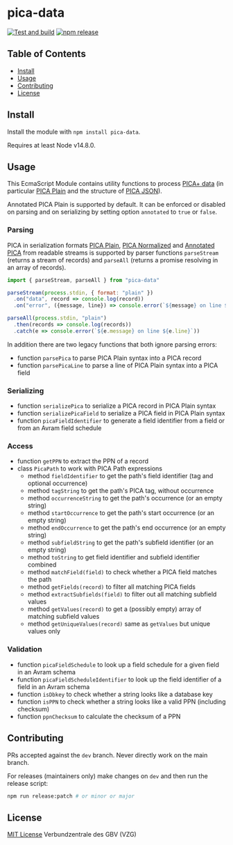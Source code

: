 # pica-data

[![Test and build](https://github.com/gbv/pica-data-js/workflows/Test/badge.svg)](https://github.com/gbv/pica-data-js/actions?query=workflow%3A%22Test%22)
[![npm release](https://img.shields.io/npm/v/pica-data)](https://www.npmjs.com/package/pica-data)

## Table of Contents

- [Install](#install)
- [Usage](#usage)
- [Contributing](#contributing)
- [License](#license)

## Install

Install the module with `npm install pica-data`.

Requires at least Node v14.8.0.

## Usage

This EcmaScript Module contains utility functions to process [PICA+ data](https://format.gbv.de/pica) (in particular [PICA Plain](http://format.gbv.de/pica/plain) and the structure of [PICA JSON](http://format.gbv.de/pica/json)).

Annotated PICA Plain is supported by default. It can be enforced or disabled on parsing and on serializing by setting option `annotated` to `true` or `false`.

### Parsing

PICA in serialization formats [PICA Plain](https://format.gbv.de/pica/plain), [PICA Normalized](https://format.gbv.de/pica/normalized) and [Annotated PICA](https://format.gbv.de/pica/plain) from readable streams is supported by parser functions `parseStream` (returns a stream of records) and `parseAll` (returns a promise resolving in an array of records).

~~~js
import { parseStream, parseAll } from "pica-data"

parseStream(process.stdin, { format: "plain" })
  .on("data", record => console.log(record))
  .on("error", ({message, line}) => console.error(`${message} on line ${line}`))

parseAll(process.stdin, "plain")
  .then(records => console.log(records))
  .catch(e => console.error(`${e.message} on line ${e.line}`))
~~~

In addition there are two legacy functions that both ignore parsing errors:

* function `parsePica` to parse PICA Plain syntax into a PICA record
* function `parsePicaLine` to parse a line of PICA Plain syntax into a PICA field

### Serializing

* function `serializePica` to serialize a PICA record in PICA Plain syntax
* function `serializePicaField` to serialize a PICA field in PICA Plain syntax
* function `picaFieldIdentifier` to generate a field identifier from a field or from an Avram field schedule

### Access

* function `getPPN` to extract the PPN of a record
* class `PicaPath` to work with PICA Path expressions
  * method `fieldIdentifier` to get the path's field identifier (tag and optional occurrence)
  * method `tagString` to get the path's PICA tag, without occurrence
  * method `occurrenceString` to get the path's occurrence (or an empty string)
  * method `startOccurrence` to get the path's start occurrence (or an empty string)
  * method `endOccurrence` to get the path's end occurrence (or an empty string)
  * method `subfieldString` to get the path's subfield identifier (or an empty string)
  * method `toString` to get field identifier and subfield identifier combined
  * method `matchField(field)` to check whether a PICA field matches the path
  * method `getFields(record)` to filter all matching PICA fields 
  * method `extractSubfields(field)` to filter out all matching subfield values
  * method `getValues(record)` to get a (possibly empty) array of matching subfield values
  * method `getUniqueValues(record)` same as `getValues` but unique values only

### Validation

* function `picaFieldSchedule` to look up a field schedule for a given field in an Avram schema
* function `picaFieldScheduleIdentifier` to look up the field identifier of a field in an Avram schema
* function `isDbkey` to check whether a string looks like a database key
* function `isPPN` to check whether a string looks like a valid PPN (including checksum)
* function `ppnChecksum` to calculate the checksum of a PPN

## Contributing

PRs accepted against the `dev` branch. Never directly work on the main branch.

For releases (maintainers only) make changes on `dev` and then run the release script:

```bash
npm run release:patch # or minor or major
```

## License

[MIT License](LICENSE) Verbundzentrale des GBV (VZG)

